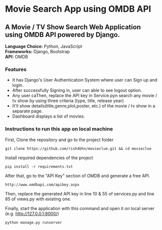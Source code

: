 # Movie Search App using OMDB API

## A Movie / TV Show Search Web Application using OMDB API powered by Django.

<b>Language Choice:</b> Python, JavaScript <br>
<b>Frameworks:</b> Django, Bootstrap <br>
<b>API:</b> OMDB


### Features

  - It has Django's User Authentication System where user can Sign up and login.
  - After successfully Signing in, user can able to see logout option.
  - Any user caThen, replace the API key in Service.pyn search any movie / tv show by using three criteria (type, title, release year)
  - It'll show details(title,genre,plot,poster, etc.) of the movie / tv show in a separate page.
  - Dashboard displays a list of movies.


### Instructions to run this app on local machine

First, Clone the repository and go to the project folder
```console
git clone https://github.com/rish4bhn/movieclue.git && cd movieclue
```

Install required dependencies of the project
 ```console
 pip install -r requirements.txt
```

After that, go to the "API Key" section of OMDB and generate a free API.
```console
http://www.omdbapi.com/apikey.aspx
```
Then, replace the generated API key in line 10 & 55 of services.py and line 85 of views.py with existing one.

Finally, start the application with this command and open it on local server (e.g. http://127.0.0.1:8000/)
```console
python manage.py runserver
```
